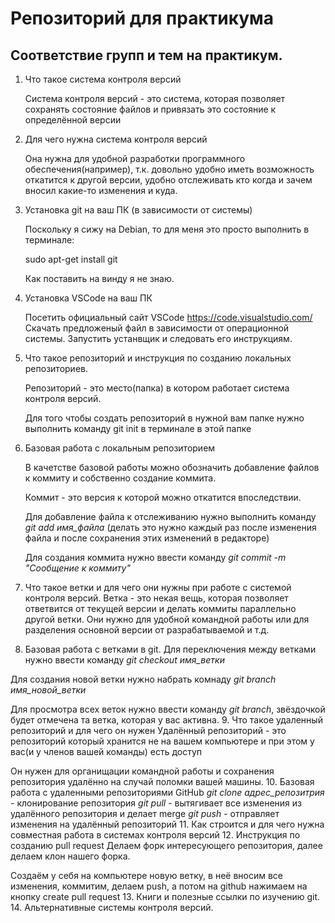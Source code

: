 # Репозиторий для практикума
## Соответствие групп и тем на практикум.

1. Что такое система контроля версий
    
    Система контроля версий - это система, которая позволяет сохранять состояние файлов и привязать это состояние к определённой версии
2. Для чего нужна система контроля версий

    Она нужна для удобной разработки программного обеспечения(например), т.к. довольно удобно иметь возможность откатится к другой версии, удобно отслеживать кто когда и зачем вносил какие-то изменения и куда.
3. Установка git на ваш ПК (в зависимости от системы)
    
    Поскольку я сижу на Debian, то для меня это просто выполнить в терминале:
    
    sudo apt-get install git
    
    Как поставить на винду я не знаю.
4. Установка VSCode на ваш ПК
    
    Посетить официальный сайт VSCode https://code.visualstudio.com/
    Скачать предложеный файл в зависимости от операционной системы.
    Запустить устанвщик и следовать его инструкциям.
5. Что такое репозиторий и инструкция по созданию локальных репозиториев.
    
    Репозиторий - это место(папка) в котором работает система контроля версий.

    Для того чтобы создать репозиторий в нужной вам папке нужно выполнить команду git init в терминале в этой папке

6. Базовая работа с локальным репозиторием
    
    В качетстве базовой работы можно обозначить добавление файлов к коммиту и собственно создание коммита.

    Коммит - это версия к которой можно откатится впоследствии.

    Для добавление файла к отслеживанию нужно выполнить команду *git add имя_файла* (делать это нужно каждый раз после изменения файла и после сохранения этих изменений в редакторе)

    Для создания коммита нужно ввести команду *git commit -m "Сообщение к коммиту"*
    
7. Что такое ветки и для чего они нужны при работе с системой контроля версий.
    Ветка - это некая вещь, которая позволяет ответвится от текущей версии и делать коммиты параллельно другой ветки. 
    Они нужно для удобной командной работы или для разделения основной версии от разрабатываемой и т.д.
8. Базовая работа с ветками в git.
  Для переключения между ветками нужно ввести команду *git checkout имя_ветки*

  Для создания новой ветки нужно набрать комнаду *git branch имя_новой_ветки*

  Для просмотра всех веток нужно ввести команду *git branch*, звёздочкой будет отмечена та ветка, которая у вас активна.
9. Что такое удаленный репозиторий и для чего он нужен
  Удалённый репозиторий - это репозиторий который хранится не на вашем компьютере и при этом у вас(и у членов вашей команды) есть доступ

  Он нужен для органищации командной работы и сохранения репозитория удалённо на случай поломки вашей машины.
10. Базовая работа с удаленными репозиториями GitHub
    *git clone адрес_репозитрия* - клонирование репозитория
    *git pull* - вытягивает все изменения из удалённого репозитория и делает merge
    *git push* - отправляет изменения на удалённый репозиторий
11. Как строится и для чего нужна совместная работа в системах контроля версий
12. Инструкция по созданию pull request
Делаем форк интересующего репозитория, далее делаем клон нашего форка.

 Создаём у себя на компьютере новую ветку, в неё вносим все изменения, коммитим, делаем push, а потом на github нажимаем на кнопку create pull request
13. Книги и полезные ссылки по изучению git.
14. Альтернативные системы контроля версий.
